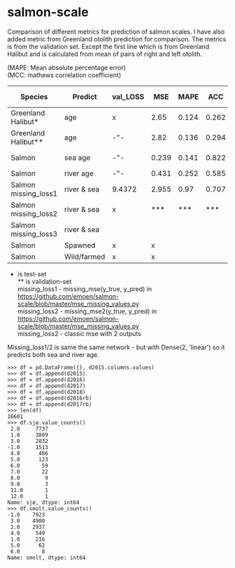 # salmon-scale

Comparison of different metrics for prediction of salmon scales. I have also added metric from Greenland otolith prediction for comparison. The metrics is from the validation set. Except the first line which is from Greenland Halibut and is calculated from mean of pairs of right and left otolith.<br />

(MAPE: Mean absolute percentage error)<br />
(MCC: mathews correlation coefficient)<br />

| Species             | Predict    |val_LOSS| MSE  | MAPE | ACC | MCC | training size
| --------------------| -----------|--------|------|------|-----|-----|----------------|
| Greenland Halibut*  | age        | x      |2.65  |0.124 |0.262|x    |8875|
| Greenland Halibut** | age        | -"-    |2.82  |0.136 |0.294|x    |8875|
| Salmon              | sea age    | -"-    |0.239 |0.141 |0.822|x    |ca 9000|
| Salmon              | river age  | -"-    |0.431 |0.252 |0.585|x    |6300|
| Salmon missing_loss1| river & sea|9.4372 |2.955|0.97  |0.707|x    |9073|
| Salmon missing_loss2| river & sea| x      |***  |*** |***  |x    |9073|
| Salmon missing_loss3| river & sea|  |  | ||x    |9073|
| Salmon              | Spawned    |x       |x     |      |     | |
| Salmon              | Wild/farmed|x       |x     |      |     | |

* is test-set <br/>
** is validation-set <br/>
missing_loss1 - missing_mse(y_true, y_pred) in https://github.com/emoen/salmon-scale/blob/master/mse_missing_values.py <br />
missing_loss2 - missing_mse2(y_true, y_pred) in https://github.com/emoen/salmon-scale/blob/master/mse_missing_values.py <br />
missing_loss2 - classic mse with 2 outputs <br />

Missing_loss1/2 is same the same network - but with Dense(2, 'linear') so it predicts both sea and river age.
```
>>> df = pd.DataFrame({}, d2015.columns.values)
>>> df = df.append(d2015)
>>> df = df.append(d2016)
>>> df = df.append(d2017)
>>> df = df.append(d2018)
>>> df = df.append(d2016rb)
>>> df = df.append(d2017rb)
>>> len(df)
16601
>>> df.sjø.value_counts()
 2.0     7737
 1.0     3809
 3.0     2832
-1.0     1513
 4.0      486
 5.0      123
 6.0       59
 7.0       22
 8.0        9
 9.0        3
 11.0       1
 12.0       1
Name: sjø, dtype: int64
>>> df.smolt.value_counts()
-1.0    7923
 3.0    4900
 2.0    2937
 4.0     549
 1.0     216
 5.0      62
 6.0       8
Name: smolt, dtype: int64

```
